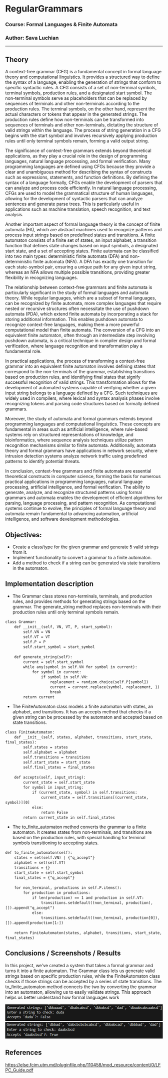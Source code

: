 # RegularGrammars

### Course: Formal Languages & Finite Automata
### Author: Sava Luchian

----

## Theory
A context-free grammar (CFG) is a fundamental concept in formal language theory and computational linguistics. It provides a structured way to define the syntax of a language, enabling the generation of strings that conform to specific syntactic rules. A CFG consists of a set of non-terminal symbols, terminal symbols, production rules, and a designated start symbol. The non-terminal symbols serve as placeholders that can be replaced by sequences of terminals and other non-terminals according to the production rules. The terminal symbols, on the other hand, represent the actual characters or tokens that appear in the generated strings. The production rules define how non-terminals can be transformed into sequences of terminals and other non-terminals, dictating the structure of valid strings within the language. The process of string generation in a CFG begins with the start symbol and involves recursively applying production rules until only terminal symbols remain, forming a valid output string.

The significance of context-free grammars extends beyond theoretical applications, as they play a crucial role in the design of programming languages, natural language processing, and formal verification. Many programming languages are defined using CFGs because they provide a clear and unambiguous method for describing the syntax of constructs such as expressions, statements, and function definitions. By defining the syntax of a language formally, CFGs enable the development of parsers that can analyze and process code efficiently. In natural language processing, CFGs are used to model the grammatical structure of human languages, allowing for the development of syntactic parsers that can analyze sentences and generate parse trees. This is particularly useful in applications such as machine translation, speech recognition, and text analysis.

Another important aspect of formal language theory is the concept of finite automata (FA), which are abstract machines used to recognize patterns and process input strings based on predefined states and transitions. A finite automaton consists of a finite set of states, an input alphabet, a transition function that defines state changes based on input symbols, a designated start state, and a set of accepting states. Finite automata can be classified into two main types: deterministic finite automata (DFA) and non-deterministic finite automata (NFA). A DFA has exactly one transition for each state-symbol pair, ensuring a unique path for any given input string, whereas an NFA allows multiple possible transitions, providing greater flexibility in recognizing languages.

The relationship between context-free grammars and finite automata is particularly significant in the study of formal languages and automata theory. While regular languages, which are a subset of formal languages, can be recognized by finite automata, more complex languages that require nested or recursive structures often necessitate the use of pushdown automata (PDA), which extend finite automata by incorporating a stack for storing additional information. This enables pushdown automata to recognize context-free languages, making them a more powerful computational model than finite automata. The conversion of a CFG into an equivalent finite automaton, often through an intermediate step involving pushdown automata, is a critical technique in compiler design and formal verification, where language recognition and transformation play a fundamental role.

In practical applications, the process of transforming a context-free grammar into an equivalent finite automaton involves defining states that correspond to the non-terminals of the grammar, establishing transitions based on production rules, and identifying final states that signify successful recognition of valid strings. This transformation allows for the development of automated systems capable of verifying whether a given input string belongs to a language defined by a CFG. Such techniques are widely used in compilers, where lexical and syntax analysis phases involve recognizing tokens and parsing code structures based on formally defined grammars.

Moreover, the study of automata and formal grammars extends beyond programming languages and computational linguistics. These concepts are fundamental in areas such as artificial intelligence, where rule-based systems rely on structured representations of knowledge, and bioinformatics, where sequence analysis techniques utilize pattern recognition mechanisms similar to finite automata. Additionally, automata theory and formal grammars have applications in network security, where intrusion detection systems analyze network traffic using predefined patterns to identify potential threats.

In conclusion, context-free grammars and finite automata are essential theoretical constructs in computer science, forming the basis for numerous practical applications in programming languages, natural language processing, artificial intelligence, and formal verification. The ability to generate, analyze, and recognize structured patterns using formal grammars and automata enables the development of efficient algorithms for parsing, language processing, and pattern recognition. As computational systems continue to evolve, the principles of formal language theory and automata remain fundamental to advancing automation, artificial intelligence, and software development methodologies.


## Objectives:

* Create a class/type for the given grammar and generate 5 valid strings from it.
* Implement functionality to convert a grammar to a finite automaton.
* Add a method to check if a string can be generated via state transitions in the automaton.


## Implementation description

* The Grammar class stores non-terminals, terminals, and production rules, and provides methods for generating strings based on the grammar. The generate_string method replaces non-terminals with their production rules until only terminal symbols remain.

```
class Grammar:
    def __init__(self, VN, VT, P, start_symbol):
        self.VN = VN
        self.VT = VT
        self.P = P
        self.start_symbol = start_symbol

    def generate_string(self):
        current = self.start_symbol
        while any(symbol in self.VN for symbol in current):
            for symbol in current:
                if symbol in self.VN:
                    replacement = rand±om.choice(self.P[symbol])
                    current = current.replace(symbol, replacement, 1)
                    break
        return current
```

* The FiniteAutomaton class models a finite automaton with states, an alphabet, and transitions. It has an accepts method that checks if a given string can be processed by the automaton and accepted based on state transitions.

```
class FiniteAutomaton:
    def __init__(self, states, alphabet, transitions, start_state, final_states):
        self.states = states
        self.alphabet = alphabet
        self.transitions = transitions
        self.start_state = start_state
        self.final_states = final_states

    def accepts(self, input_string):
        current_state = self.start_state
        for symbol in input_string:
            if (current_state, symbol) in self.transitions:
                current_state = self.transitions[(current_state, symbol)][0]
            else:
                return False
        return current_state in self.final_states
```

* The to_finite_automaton method converts the grammar to a finite automaton. It creates states from non-terminals, and transitions are based on the production rules, with special handling for terminal symbols transitioning to accepting states.

```
def to_finite_automaton(self):
    states = set(self.VN) | {"q_accept"}
    alphabet = set(self.VT)
    transitions = {}
    start_state = self.start_symbol
    final_states = {"q_accept"}

    for non_terminal, productions in self.P.items():
        for production in productions:
            if len(production) == 1 and production in self.VT:
                transitions.setdefault((non_terminal, production), []).append("q_accept")
            else:
                transitions.setdefault((non_terminal, production[0]), []).append(production[1:])
    
    return FiniteAutomaton(states, alphabet, transitions, start_state, final_states)

```


## Conclusions / Screenshots / Results

In this project, we've created a system that takes a formal grammar and turns it into a finite automaton. The Grammar class lets us generate valid strings based on specific production rules, while the FiniteAutomaton class checks if those strings can be accepted by a series of state transitions. The to_finite_automaton method connects the two by converting the grammar into an automaton, allowing us to easily validate strings. This approach helps us better understand how formal languages work

![Result 1](result-1.png)
![Result 2](result-2.png)

## References

https://else.fcim.utm.md/pluginfile.php/110458/mod_resource/content/0/LFPC_Guide.pdf